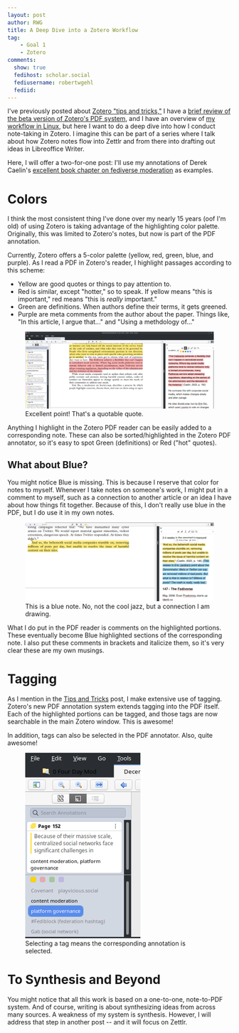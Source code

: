 ```yaml
---
layout: post
author: RWG
title: A Deep Dive into a Zotero Workflow
tag:
    - Goal 1
    - Zotero
comments: 
  show: true
  fedihost: scholar.social
  fediusername: robertwgehl
  fediid:
---
```


I've previously posted about [Zotero "tips and tricks,"](2020/12/01/Zotero-Tips-and-Tricks.html) I have a [brief review of the beta version of Zotero's PDF system](2021/04/02/ZoteroComments.html), and I have an overview of [my workflow in Linux](2020/12/27/Workflow.html), but here I want to do a deep dive into how I conduct note-taking in Zotero. I imagine this can be part of a series where I talk about how Zotero notes flow into Zettlr and from there into drafting out ideas in Libreoffice Writer.

<!-- more -->

Here, I will offer a two-for-one post: I'll use my annotations of Derek Caelin's [excellent book chapter on fediverse moderation](https://link.springer.com/chapter/10.1007/978-3-030-79072-1_8) as examples.

# Colors
I think the most consistent thing I've done over my nearly 15 years (oof I'm old) of using Zotero is taking advantage of the highlighting color palette. Originally, this was limited to Zotero's notes, but now is part of the PDF annotation.

Currently, Zotero offers a 5-color palette (yellow, red, green, blue, and purple). As I read a PDF in Zotero's reader, I highlight passages according to this scheme:
* Yellow are good quotes or things to pay attention to.
* Red is similar, except "hotter," so to speak. If yellow means "this is important," red means "this is *really* important."
* Green are definitions. When authors define their terms, it gets greened.
* Purple are meta comments from the author about the paper. Things like, "In this article, I argue that..." and "Using a methdology of..."

<figure>
  <img src="/assets/images/caelinQuote1.png" alt="a screenshot of a note being taken in Zotero">
  <figcaption>Excellent point! That's a quotable quote.</figcaption>
</figure>

Anything I highlight in the Zotero PDF reader can be easily added to a corresponding note. These can also be sorted/highlighted in the Zotero PDF annotator, so it's easy to spot Green (definitions) or Red ("hot" quotes).

## What about Blue?
You might notice Blue is missing. This is because I reserve that color for notes to myself. Whenever I take notes on someone's work, I might put in a comment to myself, such as a connection to another article or an idea I have about how things fit together. Because of this, I don't really use blue in the PDF, but I do use it in my own notes.

<figure>
  <img src="/assets/images/bluenote.png" alt="a screenshot of a note being taken in Zotero">
  <figcaption>This is a blue note. No, not the cool jazz, but a connection I am drawing.</figcaption>
</figure>

What I do put in the PDF reader is comments on the highlighted portions. These eventually become Blue highlighted sections of the corresponding note. I also put these comments in brackets and italicize them, so it's very clear these are my own musings.

# Tagging
As I mention in the [Tips and Tricks](2020/12/01/Zotero-Tips-and-Tricks.html) post, I make extensive use of tagging. Zotero's new PDF annotation system extends tagging into the PDF itself. Each of the highlighted portions can be tagged, and those tags are now searchable in the main Zotero window. This is awesome!

In addition, tags can also be selected in the PDF annotator. Also, quite awesome!

<figure>
  <img src="/assets/images/taggedAnnotation.png" alt="a screenshot of a tag being selected in Zotero's PDF reader">
  <figcaption>Selecting a tag means the corresponding annotation is selected.</figcaption>
</figure>

# To Synthesis and Beyond
You might notice that all this work is based on a one-to-one, note-to-PDF system. And of course, writing is about synthesizing ideas from across many sources. A weakness of my system is synthesis. However, I will address that step in another post -- and it will focus on Zettlr.
